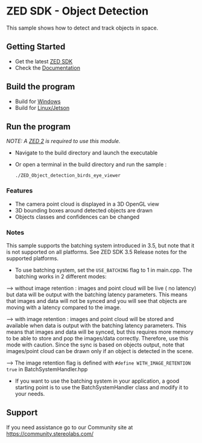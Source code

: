 # ZED SDK - Object Detection

This sample shows how to detect and track objects in space.

## Getting Started
 - Get the latest [ZED SDK](https://www.stereolabs.com/developers/release/)
 - Check the [Documentation](https://www.stereolabs.com/docs/)

## Build the program
 - Build for [Windows](https://www.stereolabs.com/docs/app-development/cpp/windows/)
 - Build for [Linux/Jetson](https://www.stereolabs.com/docs/app-development/cpp/linux/)

## Run the program
*NOTE: A [ZED 2](https://store.stereolabs.com/products/zed-2) is required to use this module.*
- Navigate to the build directory and launch the executable
- Or open a terminal in the build directory and run the sample :

      ./ZED_Object_detection_birds_eye_viewer

### Features
 - The camera point cloud is displayed in a 3D OpenGL view
 - 3D bounding boxes around detected objects are drawn
 - Objects classes and confidences can be changed

### Notes
This sample supports the batching system introduced in 3.5, but note that it is not supported on all platforms. 
See ZED SDK 3.5 Release notes for the supported platforms. 

- To use batching system, set the `USE_BATCHING` flag to 1 in main.cpp. 
The batching works in 2 different modes: 

--> without image retention : images and point cloud will be live ( no latency) but data will be output with the batching latency parameters. 
This means that images and data will not be synced and you will see that objects are moving with a latency compared to the image.

--> with image retention : images and point cloud will be stored and available when data is output with the batching latency parameters.
This means that images and data will be synced, but this requires more memory to be able to store and pop the images/data correctly. Therefore, use this mode with caution. 
Since the sync is based on objects output, note that images/point cloud can be drawn only if an object is detected in the scene. 

--> The image retention flag is defined with `#define WITH_IMAGE_RETENTION true` in BatchSystemHandler.hpp

- If you want to use the batching system in your application, a good starting point is to use the BatchSystemHandler class and modify it to your needs.


## Support
If you need assistance go to our Community site at https://community.stereolabs.com/
